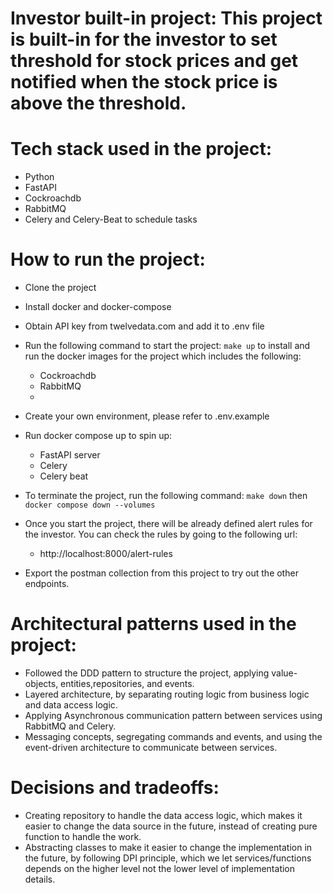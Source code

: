 # Investor built-in project: This project is built-in for the investor to set threshold for stock prices and get notified when the stock price is above the threshold.

# Tech stack used in the project:
- Python
- FastAPI
- Cockroachdb
- RabbitMQ
-  Celery and Celery-Beat to schedule tasks

# How to run the project:
- Clone the project
- Install docker and docker-compose
- Obtain API key from twelvedata.com and add it to .env file
- Run the following command to start the project:
``` make up ``` to install and run the docker images for the project which includes the following:
  - Cockroachdb
  - RabbitMQ
  - 
- Create your own environment, please refer to .env.example
- Run docker compose up to spin up:
  - FastAPI server
  - Celery
  - Celery beat 
- To terminate the project, run the following command:
``` make down ``` then ```docker compose down --volumes```

- Once you start the project, there will be already defined alert rules for the investor. You can check the rules by going to the following url:
  - http://localhost:8000/alert-rules
- Export the postman collection from this project to try out the other endpoints.

# Architectural patterns used in the project:
  - Followed the DDD pattern to structure the project, applying value-objects, entities,repositories, and events.
  - Layered architecture, by separating routing logic from business logic and data access logic.
  - Applying Asynchronous communication pattern between services using RabbitMQ and Celery.
  - Messaging concepts, segregating commands and events, and using the event-driven architecture to communicate between services.

# Decisions and tradeoffs:
- Creating repository to handle the data access logic, which makes it easier to change the data source in the future, instead of creating pure function to handle the work.
- Abstracting classes to make it easier to change the implementation in the future, by following DPI principle, which we let services/functions depends on the higher level not the lower level of implementation details.


